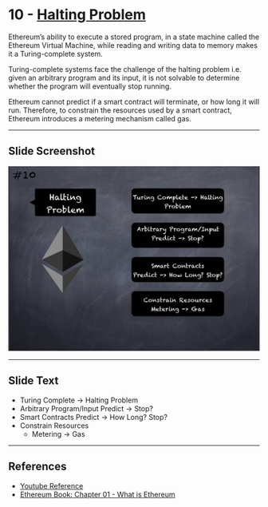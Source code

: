 # 10 - [Halting Problem](Halting%20Problem.md)

Ethereum’s ability to execute a stored program, in a state machine called the Ethereum Virtual Machine, while reading and writing data to memory makes it a Turing-complete system.

Turing-complete systems face the challenge of the halting problem i.e. given an arbitrary program and its input, it is not solvable to determine whether the program will eventually stop running. 

Ethereum cannot predict if a smart contract will terminate, or how long it will run. Therefore, to constrain the resources used by a smart contract, Ethereum introduces a metering mechanism called gas.

___
## Slide Screenshot
![010.jpg](../../images/1.%20Ethereum%20101/010.jpg)
___
## Slide Text
- Turing Complete -> Halting Problem
- Arbitrary Program/Input Predict -> Stop?
- Smart Contracts Predict -> How Long? Stop?
- Constrain Resources
	- Metering -> Gas
___
## References 
- [Youtube Reference](https://youtu.be/44qhIBMGMoM?t=2178)
- [Ethereum Book: Chapter 01 - What is Ethereum](https://github.com/ethereumbook/ethereumbook/blob/develop/01what-is.asciidoc)